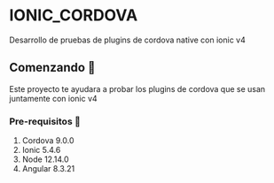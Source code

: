 # IONIC_CORDOVA
Desarrollo de pruebas de plugins de cordova native con ionic v4
## Comenzando :rocket:
Este proyecto te ayudara a probar los plugins de cordova que se usan juntamente con ionic v4
### Pre-requisitos :pencil:
  1. Cordova 9.0.0
  2. Ionic 5.4.6
  3. Node 12.14.0
  4. Angular 8.3.21
